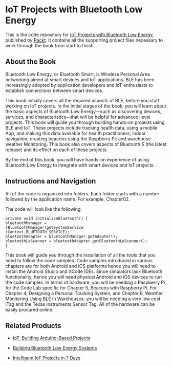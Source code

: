 # IoT Projects with Bluetooth Low Energy
This is the code repository for [IoT Projects with Bluetooth Low Energy](https://www.packtpub.com/hardware-and-creative/iot-projects-bluetooth-low-energy?utm_source=github&utm_medium=repository&utm_campaign=9781788399449), published by [Packt](https://www.packtpub.com/?utm_source=github). It contains all the supporting project files necessary to work through the book from start to finish.
## About the Book
Bluetooth Low Energy, or Bluetooth Smart, is Wireless Personal Area networking aimed at smart devices and IoT applications. BLE has been increasingly adopted by application developers and IoT enthusiasts to establish connections between smart devices.

This book initially covers all the required aspects of BLE, before you start working on IoT projects. In the initial stages of the book, you will learn about the basic aspects of Bluetooth Low Energy—such as discovering devices, services, and characteristics—that will be helpful for advanced-level projects. This book will guide you through building hands-on projects using BLE and IoT. These projects include tracking health data, using a mobile App, and making this data available for health practitioners; Indoor navigation; creating beacons using the Raspberry Pi; and warehouse weather Monitoring. This book also covers aspects of Bluetooth 5 (the latest release) and its effect on each of these projects.

By the end of this book, you will have hands-on experience of using Bluetooth Low Energy to integrate with smart devices and IoT projects.

## Instructions and Navigation
All of the code is organized into folders. Each folder starts with a number followed by the application name. For example, Chapter02.



The code will look like the following:
```
private void initialiseBluetooth() {
bluetoothManager =
(BluetoothManager)getSystemService
(Context.BLUETOOTH_SERVICE);
bluetoothAdapter = bluetoothManager.getAdapter();
bluetoothLeScanner = bluetoothAdapter.getBluetoothLeScanner();
}
```

This book will guide you through the installation of all the tools that you need to follow the
code samples. Code samples introduced in various chapters are for both Android and iOS
platforms hence you will need to install the Android Studio and XCode IDEs. Since
simulators lack Bluetooth functionality, hence you will need physical Android and iOS
devices to run the code samples. In terms of hardware, you will be needing a Raspberry Pi
for the Code Lab specific for Chapter 5, Beacons with Raspberry Pi. For Chapter 4, Designing
a Personal Tracking System, and Chapter 6, Weather Monitoring Using BLE in Warehouses, you
will be needing a very low cost iTag and the Texas Instruments Sensor Tag. All of the
hardware can be easily procured online.

## Related Products
* [IoT: Building Arduino-Based Projects](https://www.packtpub.com/hardware-and-creative/iot-building-arduino-based-projects?utm_source=github&utm_medium=repository&utm_campaign=9781787120631)

* [Building Bluetooth Low Energy Systems](https://www.packtpub.com/hardware-and-creative/building-bluetooth-low-energy-systems?utm_source=github&utm_medium=repository&utm_campaign=9781786461087)

* [Intelligent IoT Projects in 7 Days](https://www.packtpub.com/hardware-and-creative/intelligent-iot-projects-7-days?utm_source=github&utm_medium=repository&utm_campaign=9781787286429)

